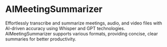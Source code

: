 # AIMeetingSummarizer
Effortlessly transcribe and summarize meetings, audio, and video files with AI-driven accuracy using Whisper and GPT technologies. AIMeetingSummarizer supports various formats, providing concise, clear summaries for better productivity.
